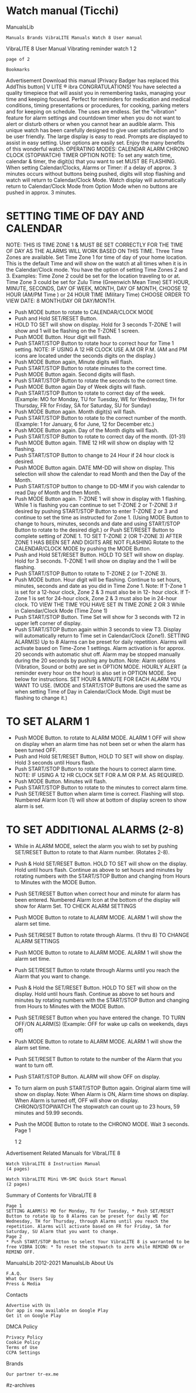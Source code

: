 # Watch manual (Ticchi)


ManualsLib

    Manuals Brands VibraLITE Manuals Watch 8 User manual 

VibraLITE 8 User Manual
Vibrating reminder watch
1
2

    page of 2 

    Bookmarks

Advertisement
Download this manual
[Privacy Badger has replaced this AddThis button]
V
LITE
®
ibra
CONGRATULATIONS!
You have selected a quality timepiece
that will assist you in remembering tasks,
managing your time and keeping
focused. Perfect for reminders for
medication and medical conditions,
timing presentations or procedures, for
cooking, parking meters and for keeping
on schedule. The uses are endless. Set
the "vibration" feature for alarm settings
and countdown timer when you do not
want to alert or disturb others or when
you cannot hear an audible alarm. This
unique watch has been carefully
designed to give user satisfaction and to
be user friendly. The large display is
easy to read. Prompts are displayed to
assist in easy setting. User options are
easily set. Enjoy the many benefits of
this wonderful watch.
OPERATING MODES:
CALENDAR
ALARM
CHRONO
CLOCK
(STOPWATCH)
TIMER
OPTION
NOTE: To set any watch time, calendar
& timer, the digit(s) that you want to set
MUST BE FLASHING.
When setting Calendar/Clocks, Alarms
or Timer: if a delay of approx. 3 minutes
occurs without buttons being pushed,
digits will stop flashing and watch will
return to Calendar/Clock Mode.
Watch display will automatically return
to Calendar/Clock Mode from Option
Mode when no buttons are pushed in
approx. 3 minutes.

# SETTING TIME OF DAY AND CALENDAR
NOTE: THIS IS TIME ZONE 1 &
MUST BE SET CORRECTLY FOR
THE TIME OF DAY AS THE
ALARMS WILL WORK BASED ON
THIS TIME.
Three Time Zones are available.
Set Time Zone 1 for time of day of your
home location. This is the default Time
and will show on the watch at all times
when it is in the Calendar/Clock mode.
You have the option of setting Time
Zones 2 and 3. Examples: Time Zone 2
could be set for the location traveling to
or at. Time Zone 3 could be set for Zulu
Time (Greenwich Mean Time)
SET HOUR, MINUTE, SECONDS, DAY
OF WEEK, MONTH, DAY OF MONTH,
CHOOSE 12 HOUR (AM/PM Time ) or
24 HOUR TIME (Military Time)
CHOOSE ORDER TO VIEW DATE:
8
MONTH/DAY OR DAY/MONTH.
* Push MODE button to
rotate to
CALENDAR/CLOCK
MODE
* Push and Hold
SET/RESET Button.
* HOLD TO SET will
show on display.
Hold for 3 seconds
T-ZONE 1 will show
and 1 will be flashing on
the T-ZONE 1 screen.
* Push MODE Button.
Hour digit will flash.
* Push START/STOP Button to rotate
hour to correct hour for Time 1
setting.
NOTE: IF USING A 12 HR CLOCK
USE A.M OR P.M. (AM and PM
icons are located under the seconds
digits on the display.)
* Push MODE Button again,
Minute digits will flash.
* Push START/STOP Button to rotate
minutes to the correct time.
* Push MODE Button again.
Second digits will flash.
* Push START/STOP Button to rotate
the seconds to the correct time.
* Push MODE Button again
Day of Week digits will flash.
* Push START/STOP Button to rotate
to correct day of the week. (Example:
MO for Monday, TU for Tuesday,
WE for Wednesday, TH for Thursday,
FR for Friday, SA for Saturday, SU
for Sunday)
* Push MODE Button again.
Month digit(s) will flash.
* Push START/STOP Button to rotate
to the correct number of the month.
(Example: 1 for January, 6 for June,
12 for December etc.)
* Push MODE Button again.
Day of the Month digits will flash.
* Push START/STOP Button to rotate
to correct day of the month. (01-31)
* Push MODE Button again.
TIME 12 HR will show
on display with 12
flashing.
* Push START/STOP
Button to change to 24 Hour if 24
hour clock is desired.
* Push MODE Button again.
DATE MM-DD will show on display.
This selection will show the calendar
to read Month and then the Day of the
Month.
* Push START/STOP button to change
to DD-MM if you wish calendar to
read Day of Month and then Month.
* Push MODE Button again. T-ZONE 1
will show in display with 1 flashing.
While 1 is flashing you can continue
to set T-ZONE 2 or T-ZONE 3 if
desired by pushing START/STOP
Button to enter T-ZONE 2 or 3 and
continue to set the time as instructed
for Zone 1. (Using MODE Button to
change to hours, minutes, seconds
and date and using START/STOP
Button to rotate to the desired digit.)
or Push SET/RESET Button to
complete setting of ZONE 1.
TO SET T-ZONE 2 (OR T-ZONE 3)
AFTER ZONE 1 HAS BEEN SET
AND DIGITS ARE NOT FLASHING
Rotate to the CALENDAR/CLOCK
MODE by pushing the MODE Button.
* Push and Hold SET/RESET Button.
HOLD TO SET will show on display.
Hold for 3 seconds.
T-ZONE 1 will show on display and
the 1 will be flashing.
* Push START/STOP Button to rotate
to T-ZONE 2 (or T-ZONE 3).
* Push MODE button.
Hour digit will be flashing. Continue
to set hours, minutes, seconds and
date as you did in Time Zone 1.
Note: If T-Zone 1 is set for a 12-hour
clock, Zone 2 & 3 must also be in 12-
hour clock.
If T-Zone 1 is set for 24-hour clock,
Zone 2 & 3 must also be in 24-hour
clock.
TO VIEW THE TIME YOU HAVE
SET IN TIME ZONE 2 OR 3
While in Calendar/Clock Mode (Time
Zone 1)
* Push START/STOP Button. Time Set
will show for 3 seconds with T2 in
upper left corner of display.
* Push START/STOP Button again
within 3 seconds to view T3.
Display will automatically return to
Time set in Calendar/Clock (Zone1).
SETTING ALARM(S)
Up to 8 Alarms can be preset for daily
repetition. Alarms will activate based on
Time-Zone 1 settings. Alarm activation
is for approx. 20 seconds with automatic
shut off. Alarm may be stopped
manually during the 20 seconds by
pushing any button.
Note: Alarm options (Vibration, Sound
or both) are set in OPTION MODE.
HOURLY ALERT (a reminder every
hour on the hour) is also set in OPTION
MODE. See below for instructions.
SET HOUR & MINUTE FOR EACH
ALARM YOU WANT TO USE.
(MODE and START/STOP Buttons are
used the same as when setting Time of
Day in Calendar/Clock Mode. Digit
must be flashing to change it.)
# TO SET ALARM 1
* Push MODE Button. to rotate to ALARM MODE.
ALARM 1 OFF will show on display when
an alarm time has not been set or
when the alarm has been turned OFF.
* Push and Hold SET/RESET Button,
HOLD TO SET will show on display.
Hold 3 seconds until Hours flash.
* Push START/STOP Button to rotate
the hours to correct alarm time.
NOTE: IF USING A 12 HR CLOCK
SET FOR A.M OR P.M. AS
REQUIRED.
* Push MODE Button. Minutes will
flash.
* Push START/STOP Button to rotate
to the minutes to correct alarm time.
* Push SET/RESET Button when alarm
time is correct. Flashing will stop.
Numbered Alarm Icon (1) will
show at bottom of display
screen to show alarm is set.

# TO SET ADDITIONAL ALARMS (2-8)
* While in ALARM
MODE, select the alarm
you wish to set by
pushing SET/RESET
Button to rotate to that Alarm number.
(Rotates 2-8).
* Push & Hold SET/RESET Button.
HOLD TO SET will show on the
display. Hold until hours flash.
Continue as above to set hours and
minutes by rotating numbers with the
START/STOP Button and changing
from Hours to Minutes with the
MODE Button.
* Push SET/RESET Button when
correct hour and minute for alarm has
been entered. Numbered Alarm Icon
at the bottom of the display will show
for Alarm Set.
TO CHECK ALARM SETTINGS
* Push MODE Button to rotate to
ALARM MODE. ALARM 1 will
show the alarm set time.
* Push SET/RESET Button to rotate
through Alarms. (1 thru 8)
TO CHANGE ALARM SETTINGS
* Push MODE Button to rotate to
ALARM MODE. ALARM 1 will
show the alarm set time.
* Push SET/RESET Button to rotate
through Alarms until you reach the
Alarm that you want to change.
* Push & Hold the SET/RESET Button.
HOLD TO SET will show on the
display. Hold until hours flash.
Continue as above to set hours and
minutes by rotating numbers with the
START/STOP Button and changing
from Hours to Minutes with the
MODE Button.
* Push SET/RESET Button when you
have entered the change.
TO TURN OFF/ON ALARM(S)
(Example: OFF for wake up calls on
weekends, days off)
* Push MODE Button to rotate to
ALARM MODE. ALARM 1 will
show the alarm set time.
* Push SET/RESET Button to rotate to
the number of the Alarm that you
want to turn off.
* Push START/STOP
Button. ALARM will
show OFF on display.
* To turn alarm on push START/STOP
Button again. Original alarm time
will show on display.
Note: When Alarm is ON,
Alarm time shows on display.
When Alarm is turned off,
OFF will show on display.
CHRONO/STOPWATCH
The stopwatch can count up to 23 hours,
59 minutes and 59.99 seconds.
* Push the MODE Button to
rotate to the CHRONO
MODE. Wait 3 seconds.
Page 1

    1 2 

Advertisement
  Related Manuals for VibraLITE 8

    Watch VibraLITE 8 Instruction Manual
    (4 pages)

    Watch VibraLITE Mini VM-SMC Quick Start Manual
    (2 pages)

  Summary of Contents for VibraLITE 8

    Page 1
    SETTING ALARM(S) MO for Monday, TU for Tuesday, * Push SET/RESET Button to rotate Up to 8 Alarms can be preset for daily WE for Wednesday, TH for Thursday, through Alarms until you reach the repetition. Alarms will activate based on FR for Friday, SA for Saturday, SU Alarm that you want to change.
    Page 2
    * Push START/STOP Button to select Your VibraLITE 8 is warranted to be free VIBRA ICON: * To reset the stopwatch to zero while REMIND ON or REMIND OFF.

ManualsLib
2012-2021 ManualsLib
About Us

    F.A.Q.
    What Our Users Say
    Press & Media

Contacts

    Advertise with Us
    Our app is now available on Google Play
    Get it on Google Play

DMCA Policy

    Privacy Policy
    Cookie Policy
    Terms of Use
    CCPA Settings

Brands

    Our partner tr-ex.me

#z-archives
